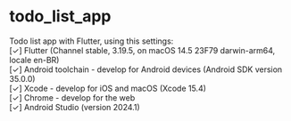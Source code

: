 # todo_list_app

Todo list app with Flutter, using this settings:<br/>
[✓] Flutter (Channel stable, 3.19.5, on macOS 14.5 23F79 darwin-arm64, locale en-BR)<br/>
[✓] Android toolchain - develop for Android devices (Android SDK version 35.0.0)<br/>
[✓] Xcode - develop for iOS and macOS (Xcode 15.4)<br/>
[✓] Chrome - develop for the web<br/>
[✓] Android Studio (version 2024.1)<br/>
